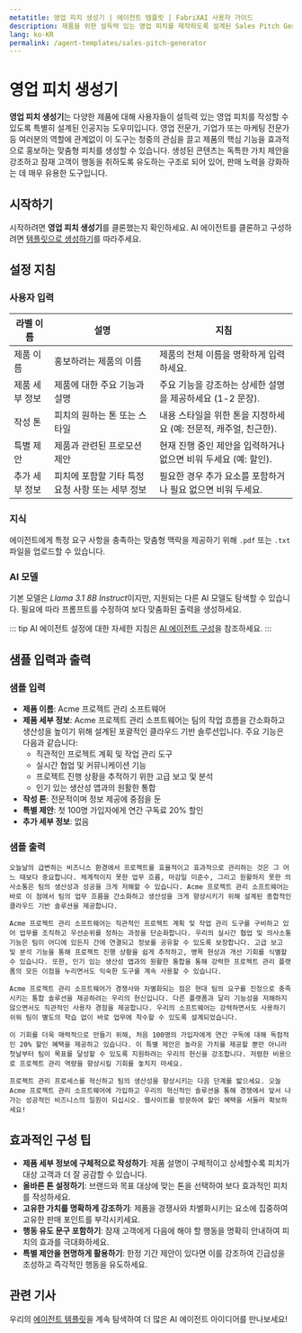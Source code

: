 ```yaml
---
metatitle: 영업 피치 생성기 | 에이전트 템플릿 | FabriXAI 사용자 가이드
description: 제품을 위한 설득력 있는 영업 피치를 제작하도록 설계된 Sales Pitch Generator AI 어시스턴트를 위한 사용자 가이드입니다.
lang: ko-KR
permalink: /agent-templates/sales-pitch-generator
---
```


# 영업 피치 생성기

**영업 피치 생성기**는 다양한 제품에 대해 사용자들이 설득력 있는 영업 피치를 작성할 수 있도록 특별히 설계된 인공지능 도우미입니다. 영업 전문가, 기업가 또는 마케팅 전문가 등 여러분의 역할에 관계없이 이 도구는 청중의 관심을 끌고 제품의 핵심 기능을 효과적으로 홍보하는 맞춤형 피치를 생성할 수 있습니다. 생성된 콘텐츠는 독특한 가치 제안을 강조하고 잠재 고객이 행동을 취하도록 유도하는 구조로 되어 있어, 판매 노력을 강화하는 데 매우 유용한 도구입니다.

## 시작하기

시작하려면 **영업 피치 생성기**를 클론했는지 확인하세요. AI 에이전트를 클론하고 구성하려면 [템플릿으로 생성하기](/en-us/create-from-templates/)를 따라주세요.

## 설정 지침

### 사용자 입력

| 라벨 이름            | 설명                                            | 지침                                                         |
| -------------------- | ----------------------------------------------- | ------------------------------------------------------------ |
| 제품 이름            | 홍보하려는 제품의 이름                           | 제품의 전체 이름을 명확하게 입력하세요.                      |
| 제품 세부 정보         | 제품에 대한 주요 기능과 설명                      | 주요 기능을 강조하는 상세한 설명을 제공하세요 (1-2 문장).      |
| 작성 톤               | 피치의 원하는 톤 또는 스타일                     | 내용 스타일을 위한 톤을 지정하세요 (예: 전문적, 캐주얼, 친근한). |
| 특별 제안             | 제품과 관련된 프로모션 제안                      | 현재 진행 중인 제안을 입력하거나 없으면 비워 두세요 (예: 할인). |
| 추가 세부 정보        | 피치에 포함할 기타 특정 요청 사항 또는 세부 정보   | 필요한 경우 추가 요소를 포함하거나 필요 없으면 비워 두세요.  |

### 지식

에이전트에게 특정 요구 사항을 충족하는 맞춤형 맥락을 제공하기 위해 `.pdf` 또는 `.txt` 파일을 업로드할 수 있습니다.

### AI 모델

기본 모델은 *Llama 3.1 8B Instruct*이지만, 지원되는 다른 AI 모델도 탐색할 수 있습니다. 필요에 따라 프롬프트를 수정하여 보다 맞춤화된 출력을 생성하세요.

::: tip
AI 에이전트 설정에 대한 자세한 지침은 [AI 에이전트 구성](/en-us/configure-ai-agent/)을 참조하세요.
:::

## 샘플 입력과 출력

### 샘플 입력

- **제품 이름**: Acme 프로젝트 관리 소프트웨어
- **제품 세부 정보**: Acme 프로젝트 관리 소프트웨어는 팀의 작업 흐름을 간소화하고 생산성을 높이기 위해 설계된 포괄적인 클라우드 기반 솔루션입니다. 주요 기능은 다음과 같습니다:
  - 직관적인 프로젝트 계획 및 작업 관리 도구
  - 실시간 협업 및 커뮤니케이션 기능
  - 프로젝트 진행 상황을 추적하기 위한 고급 보고 및 분석
  - 인기 있는 생산성 앱과의 원활한 통합
- **작성 톤**: 전문적이며 정보 제공에 중점을 둔
- **특별 제안**: 첫 100명 가입자에게 연간 구독료 20% 할인
- **추가 세부 정보**: 없음

### 샘플 출력

```
오늘날의 급변하는 비즈니스 환경에서 프로젝트를 효율적이고 효과적으로 관리하는 것은 그 어느 때보다 중요합니다. 체계적이지 못한 업무 흐름, 마감일 미준수, 그리고 원활하지 못한 의사소통은 팀의 생산성과 성공을 크게 저해할 수 있습니다. Acme 프로젝트 관리 소프트웨어는 바로 이 점에서 팀의 업무 흐름을 간소화하고 생산성을 크게 향상시키기 위해 설계된 종합적인 클라우드 기반 솔루션을 제공합니다.

Acme 프로젝트 관리 소프트웨어는 직관적인 프로젝트 계획 및 작업 관리 도구를 구비하고 있어 업무를 조직하고 우선순위를 정하는 과정을 단순화합니다. 우리의 실시간 협업 및 의사소통 기능은 팀이 어디에 있든지 간에 연결되고 정보를 공유할 수 있도록 보장합니다. 고급 보고 및 분석 기능을 통해 프로젝트 진행 상황을 쉽게 추적하고, 병목 현상과 개선 기회를 식별할 수 있습니다. 또한, 인기 있는 생산성 앱과의 원활한 통합을 통해 강력한 프로젝트 관리 플랫폼의 모든 이점을 누리면서도 익숙한 도구를 계속 사용할 수 있습니다.

Acme 프로젝트 관리 소프트웨어가 경쟁사와 차별화되는 점은 현대 팀의 요구를 진정으로 충족시키는 통합 솔루션을 제공하려는 우리의 헌신입니다. 다른 플랫폼과 달리 기능성을 저해하지 않으면서도 직관적인 사용자 경험을 제공합니다. 우리의 소프트웨어는 강력하면서도 사용하기 쉬워 팀이 별도의 학습 없이 바로 업무에 착수할 수 있도록 설계되었습니다.

이 기회를 더욱 매력적으로 만들기 위해, 처음 100명의 가입자에게 연간 구독에 대해 독점적인 20% 할인 혜택을 제공하고 있습니다. 이 특별 제안은 놀라운 가치를 제공할 뿐만 아니라 첫날부터 팀이 목표를 달성할 수 있도록 지원하려는 우리의 헌신을 강조합니다. 저렴한 비용으로 프로젝트 관리 역량을 향상시킬 기회를 놓치지 마세요.

프로젝트 관리 프로세스를 혁신하고 팀의 생산성을 향상시키는 다음 단계를 밟으세요. 오늘 Acme 프로젝트 관리 소프트웨어에 가입하고 우리의 혁신적인 솔루션을 통해 경쟁에서 앞서 나가는 성공적인 비즈니스의 일원이 되십시오. 웹사이트를 방문하여 할인 혜택을 서둘러 확보하세요!
```

## 효과적인 구성 팁

- **제품 세부 정보에 구체적으로 작성하기**: 제품 설명이 구체적이고 상세할수록 피치가 대상 고객과 더 잘 공감할 수 있습니다.
- **올바른 톤 설정하기**: 브랜드와 목표 대상에 맞는 톤을 선택하여 보다 효과적인 피치를 작성하세요.
- **고유한 가치를 명확하게 강조하기**: 제품을 경쟁사와 차별화시키는 요소에 집중하여 고유한 판매 포인트를 부각시키세요.
- **행동 유도 문구 포함하기**: 잠재 고객에게 다음에 해야 할 행동을 명확히 안내하여 피치의 효과를 극대화하세요.
- **특별 제안을 현명하게 활용하기**: 한정 기간 제안이 있다면 이를 강조하여 긴급성을 조성하고 즉각적인 행동을 유도하세요.

## 관련 기사

우리의 [에이전트 템플릿](/en-us/agent-templates/)을 계속 탐색하여 더 많은 AI 에이전트 아이디어를 만나보세요!